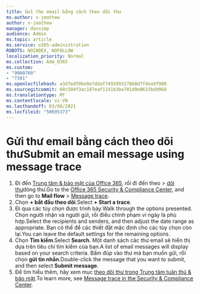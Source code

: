 ```yaml
---
title: Gửi thư email bằng cách theo dõi thư
ms.author: v-jmathew
author: v-jmathew
manager: dansimp
audience: Admin
ms.topic: article
ms.service: o365-administration
ROBOTS: NOINDEX, NOFOLLOW
localization_priority: Normal
ms.collection: Adm_O365
ms.custom:
- "9000760"
- "7391"
ms.openlocfilehash: a3d7edf0be0e7ddaf749399327868d7fdea9f980
ms.sourcegitcommit: 60c504f3ac187eaf1141b3ba701d9e0633bdd968
ms.translationtype: MT
ms.contentlocale: vi-VN
ms.lasthandoff: 03/08/2021
ms.locfileid: "50695373"
---
```

# <a name="submit-an-email-message-using-message-trace"></a><span data-ttu-id="ea6e4-102">Gửi thư email bằng cách theo dõi thư</span><span class="sxs-lookup"><span data-stu-id="ea6e4-102">Submit an email message using message trace</span></span>

1. <span data-ttu-id="ea6e4-103">Đi đến [Trung tâm & bảo mật của Office 365](https://go.microsoft.com/fwlink/p/?linkid=2077143), rồi đi đến theo   >  [dõi thư](https://go.microsoft.com/fwlink/?linkid=2101048)dòng thư.</span><span class="sxs-lookup"><span data-stu-id="ea6e4-103">Go to the [Office 365 Security & Compliance Center](https://go.microsoft.com/fwlink/p/?linkid=2077143), and then go to **Mail flow** > [Message trace](https://go.microsoft.com/fwlink/?linkid=2101048).</span></span>
2. <span data-ttu-id="ea6e4-104">Chọn **+ bắt đầu theo dõi**.</span><span class="sxs-lookup"><span data-stu-id="ea6e4-104">Select **+ Start a trace**.</span></span>
3. <span data-ttu-id="ea6e4-105">Đi qua các tùy chọn được trình bày.</span><span class="sxs-lookup"><span data-stu-id="ea6e4-105">Walk through the options presented.</span></span> <span data-ttu-id="ea6e4-106">Chọn người nhận và người gửi, rồi điều chỉnh phạm vi ngày là phù hợp.</span><span class="sxs-lookup"><span data-stu-id="ea6e4-106">Select the recipients and senders, and then adjust the date range as appropriate.</span></span> <span data-ttu-id="ea6e4-107">Bạn có thể để các thiết đặt mặc định cho các tùy chọn còn lại.</span><span class="sxs-lookup"><span data-stu-id="ea6e4-107">You can leave the default settings for the remaining options.</span></span>
4. <span data-ttu-id="ea6e4-108">Chọn **Tìm kiếm**.</span><span class="sxs-lookup"><span data-stu-id="ea6e4-108">Select **Search**.</span></span> <span data-ttu-id="ea6e4-109">Một danh sách các thư email sẽ hiển thị dựa trên tiêu chí tìm kiếm của bạn.</span><span class="sxs-lookup"><span data-stu-id="ea6e4-109">A list of email messages will display based on your search criteria.</span></span> <span data-ttu-id="ea6e4-110">Bấm đúp vào thư mà bạn muốn gửi, rồi chọn **gửi tin nhắn**.</span><span class="sxs-lookup"><span data-stu-id="ea6e4-110">Double-click the message that you want to submit, and then select **Submit message**.</span></span>
5. <span data-ttu-id="ea6e4-111">Để tìm hiểu thêm, hãy xem mục [theo dõi thư trong Trung tâm tuân thủ & bảo mật](https://go.microsoft.com/fwlink/?linkid=2101557).</span><span class="sxs-lookup"><span data-stu-id="ea6e4-111">To learn more, see [Message trace in the Security & Compliance Center](https://go.microsoft.com/fwlink/?linkid=2101557).</span></span>
